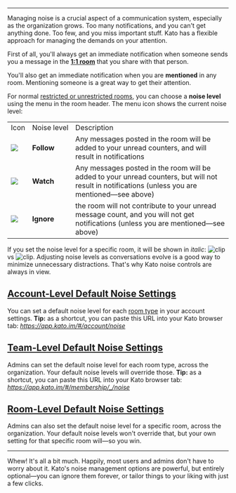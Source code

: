 ***

Managing noise is a crucial aspect of a communication system, especially as the organization grows. Too many notifications, and you can't get anything done. Too few, and you miss important stuff. Kato has a flexible approach for managing the demands on your attention.

First of all, you'll always get an immediate notification when someone sends you a message in the **[1:1 room](/articles/en/general/room-types)** that you share with that person.

You'll also get an immediate notification when you are **mentioned** in any room. Mentioning someone is a great way to get their attention.

For normal [restricted or unrestricted rooms](/articles/en/general/room-types), you can choose a **noise level** using the menu in the room header. The menu icon shows the current noise level:

<table>
  <tr>
    <td>Icon</td>
    <td>Noise&nbsp;level</td>
    <td>Description</td>
  </tr>
  <tr>
    <td><img src="https://s3.amazonaws.com/kato-share/4a673be5e1c5e59a4363edf33c76ca2fb580e381565b51f628167e3c626ab4d8/clip.png" /></td>
    <td><b>Follow</b></td><td>Any messages posted in the room will be added to your unread counters, and will result in notifications</td>
  </tr>
  <tr>
    <td><img src="https://s3.amazonaws.com/kato-share/662c1f1551b8fee88b8fa26d7244ac6a6c29852397ec3d0e93da63c5b245d11/clip.png" /></td>
    <td><b>Watch</b></td><td>Any messages posted in the room will be added to your unread counters, but will not result in notifications (unless you are mentioned—see above)</td>
  </tr>
  <tr>
    <td><img src="https://s3.amazonaws.com/kato-share/5d58f5ead3667f997dacf0798d1df99ba6071839ff8c2f47eafcf125f19dec/clip.png" /></td>
    <td><b>Ignore</b></td><td>the room will not contribute to your unread message count, and you will not get notifications (unless you are mentioned—see above)</td>
  </tr>
</table>

If you set the noise level for a specific room, it will be shown in _italic_: ![clip](https://s3.amazonaws.com/kato-share/817e344293c1db147d7db14dc0a2bf339d132401c8bb50b6dca8ddba77fc4f3/clip.png) vs ![clip](https://s3.amazonaws.com/kato-share/599ad9a8bc930bfe51ae45f6698218aa1f08e53117739f02d03ad91b28395c5/clip.png). Adjusting noise levels as conversations evolve is a good way to minimize unnecessary distractions. That's why Kato noise controls are always in view.

## <a href="#noise-account" name="noise-account">Account-Level Default Noise Settings</a>
You can set a default noise level for each [room type](/articles/en/general/room-types) in your account settings. **Tip:** as a shortcut, you can paste this URL into your Kato browser tab: *https://app.kato.im/#/account/noise*

## <a href="#noise-team" name="noise-team">Team-Level Default Noise Settings</a>
Admins can set the default noise level for each room type, across the organization. Your default noise levels will override those. **Tip:** as a shortcut, you can paste this URL into your Kato browser tab: *https://app.kato.im/#/membership/_/noise*

## <a href="#noise-room" name="noise-room">Room-Level Default Noise Settings</a>
Admins can also set the default noise level for a specific room, across the organization. Your default noise levels won't override that, but your own setting for that specific room will—so you win.

***

Whew! It's all a bit much. Happily, most users and admins don't have to worry about it. Kato's noise management options are powerful, but entirely optional—you can ignore them forever, or tailor things to your liking with just a few clicks.
